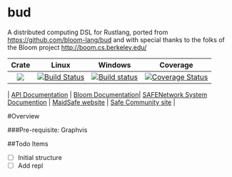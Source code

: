 # bud

A distributed computing DSL for Rustlang, ported from https://github.com/bloom-lang/bud and with special thanks to the folks of the Bloom project http://boom.cs.berkeley.edu/

|Crate|Linux|Windows|Coverage|
|:------:|:-------:|:-------:|:-------:|
|[![](http://meritbadge.herokuapp.com/bud)](https://crates.io/crates/bud)|[![Build Status](https://travis-ci.org/maidsafe/accumulator.svg?branch=master)](https://travis-ci.org/maidsafe/accumulator)|[![Build status](https://ci.appveyor.com/api/projects/status/fkefmxqkt3vm73lo?svg=true)](https://ci.appveyor.com/project/dirvine/bud)|[![Coverage Status](https://coveralls.io/repos/dirvine/bud/badge.svg)](https://coveralls.io/r/dirvine/bud)|

| [API Documentation](http://dirvine.github.io/accumulator/accumulator/) | [Bloom Documentation](http://www.bloom-lang.net)| [SAFENetwork System Documention](http://systemdocs.maidsafe.net/) | [MaidSafe website](http://www.maidsafe.net) | [Safe Community site](https://forum.safenetwork.io) |

#Overview

###Pre-requisite:
Graphvis

##Todo Items

- [ ] Initial structure
- [ ] Add repl 
